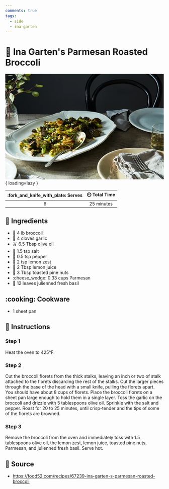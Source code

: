 ```yaml
---
comments: true
tags:
  - side
  - ina-garten
---
```

# :broccoli: Ina Garten's Parmesan Roasted Broccoli

![Ina Garten's Parmesan Roasted Broccoli](../assets/images/ina-garten's-parmesan-roasted-broccoli.jpg){ loading=lazy }

| :fork_and_knife_with_plate: Serves | :timer_clock: Total Time |
|:----------------------------------:|:-----------------------: |
| 6 | 25 minutes |

## :salt: Ingredients

- :broccoli: 4 lb broccoli
- :garlic: 4 cloves garlic
- :olive: 6.5 Tbsp olive oil
- :salt: 1.5 tsp salt
- :salt: 0.5 tsp pepper
- :lemon: 2 tsp lemon zest
- :lemon: 2 Tbsp lemon juice
- :chestnut: 3 Tbsp toasted pine nuts
- :cheese_wedge: 0.33 cups Parmesan
- :leafy_green: 12 leaves julienned fresh basil

## :cooking: Cookware

- 1 sheet pan

## :pencil: Instructions

### Step 1

Heat the oven to 425°F.

### Step 2

Cut the broccoli florets from the thick stalks, leaving an inch or two of stalk attached to the florets discarding the
rest of the stalks. Cut the larger pieces through the base of the head with a small knife, pulling the florets apart.
You should have about 8 cups of florets. Place the broccoli florets on a sheet pan large enough to hold them in a single
layer. Toss the garlic on the broccoli and drizzle with 5 tablespoons olive oil. Sprinkle with the salt and pepper.
Roast for 20 to 25 minutes, until crisp-tender and the tips of some of the florets are browned.

### Step 3

Remove the broccoli from the oven and immediately toss with 1.5 tablespoons olive oil, the lemon zest, lemon juice,
toasted pine nuts, Parmesan, and julienned fresh basil. Serve hot.

## :link: Source

- <https://food52.com/recipes/67239-ina-garten-s-parmesan-roasted-broccoli>
